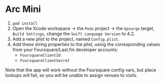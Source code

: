 # Arc Mini

1. `pod install`
2. Open the Xcode workspace -> the `Pods` project -> the `Upsurge` target, `Build Settings`, change the `Swift Language Version` to 4.2.
3. Add a new plist to the project, named `Config.plist`.
4. Add these string properties to the plist, using the corresponding values from your Foursquare/Last.fm developer accounts: 
    - `FoursquareClientId`
    - `FoursquareClientSecret`

Note that the app will work without the Foursquare config vars, but place lookups will fail, so you will be unable to assign venues to visits. 
